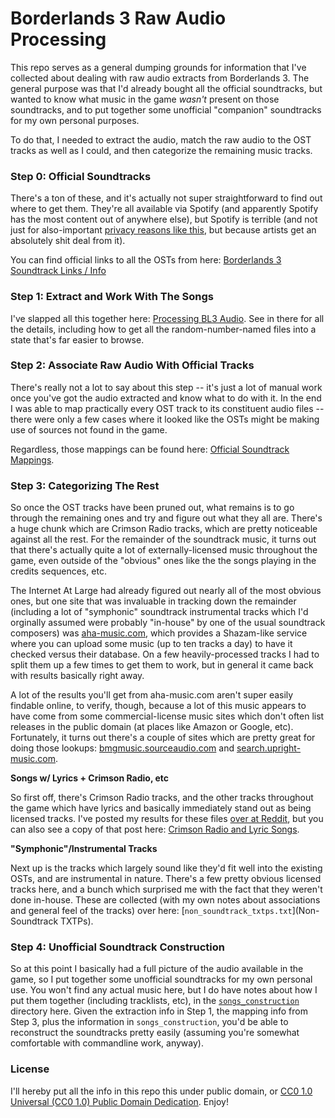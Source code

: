 Borderlands 3 Raw Audio Processing
==================================

This repo serves as a general dumping grounds for information that I've
collected about dealing with raw audio extracts from Borderlands 3.
The general purpose was that I'd already bought all the official
soundtracks, but wanted to know what music in the game *wasn't* present
on those soundtracks, and to put together some unofficial "companion"
soundtracks for my own personal purposes.

To do that, I needed to extract the audio, match the raw audio to the OST
tracks as well as I could, and then categorize the remaining music tracks.

### Step 0: Official Soundtracks

There's a ton of these, and it's actually not super straightforward
to find out where to get them.  They're all available via Spotify (and
apparently Spotify has the most content out of anywhere else), but
Spotify is terrible (and not just for also-important
[privacy reasons like this](https://www.wired.com/story/spotify-tracking-how-to-stop-it/amp),
but because artists get an absolutely shit deal from it).

You can find official links to all the OSTs from here:
[Borderlands 3 Soundtrack Links / Info](soundtrack_sources.md)

### Step 1: Extract and Work With The Songs

I've slapped all this together here: [Processing BL3 Audio](processing_bl3_audio.md).
See in there for all the details, including how to get all the random-number-named
files into a state that's far easier to browse.

### Step 2: Associate Raw Audio With Official Tracks

There's really not a lot to say about this step -- it's just a lot of
manual work once you've got the audio extracted and know what to do
with it.  In the end I was able to map practically every OST track to
its constituent audio files -- there were only a few cases where it
looked like the OSTs might be making use of sources not found in the
game.

Regardless, those mappings can be found here: [Official Soundtrack Mappings](official_st_mapping.txt).

### Step 3: Categorizing The Rest

So once the OST tracks have been pruned out, what remains is to go
through the remaining ones and try and figure out what they all are.
There's a huge chunk which are Crimson Radio tracks, which are pretty
noticeable against all the rest.  For the remainder of the soundtrack
music, it turns out that there's actually quite a lot of
externally-licensed music throughout the game, even outside of the
"obvious" ones like the the songs playing in the credits sequences, etc.

The Internet At Large had already figured out nearly all of the most
obvious ones, but one site that was invaluable in tracking down the
remainder (including a lot of "symphonic" soundtrack instrumental tracks
which I'd orginally assumed were probably "in-house" by one of the usual
soundtrack composers) was [aha-music.com](https://www.aha-music.com/identify-songs-music-recognition-online),
which provides a Shazam-like service where you can upload some music (up
to ten tracks a day) to have it checked versus their database.  On a
few heavily-processed tracks I had to split them up a few times to get
them to work, but in general it came back with results basically right
away.

A lot of the results you'll get from aha-music.com aren't super easily
findable online, to verify, though, because a lot of this music appears
to have come from some commercial-license music sites which don't often
list releases in the public domain (at places like Amazon or Google, etc).
Fortunately, it turns out there's a couple of sites which are pretty
great for doing those lookups: [bmgmusic.sourceaudio.com](https://bmgmusic.sourceaudio.com/#!home)
and [search.upright-music.com](https://search.upright-music.com/).

**Songs w/ Lyrics + Crimson Radio, etc**

So first off, there's Crimson Radio tracks, and the other tracks throughout
the game which have lyrics and basically immediately stand out as being
licensed tracks.  I've posted my results for these files
[over at Reddit](https://www.reddit.com/r/borderlands3/comments/ospmu0/bl3_nonsoundtrackd_real_song_index_crimson_radio/),
but you can also see a copy of that post here: [Crimson Radio and Lyric Songs](crimson_radio_and_lyric_songs.md).

**"Symphonic"/Instrumental Tracks**

Next up is the tracks which largely sound like they'd fit well into the
existing OSTs, and are instrumental in nature.  There's a few pretty
obvious licensed tracks here, and a bunch which surprised me with the
fact that they weren't done in-house.  These are collected (with my own
notes about associations and general feel of the tracks) over here:
[`non_soundtrack_txtps.txt`](Non-Soundtrack TXTPs).

### Step 4: Unofficial Soundtrack Construction

So at this point I basically had a full picture of the audio available
in the game, so I put together some unofficial soundtracks for my own
personal use.  You won't find any actual music here, but I do have notes
about how I put them together (including tracklists, etc), in the
[`songs_construction`](songs_construction) directory here.  Given the
extraction info in Step 1, the mapping info from Step 3, plus the
information in `songs_construction`, you'd be able to reconstruct the
soundtracks pretty easily (assuming you're somewhat comfortable with
commandline work, anyway).

### License

I'll hereby put all the info in this repo this under public domain, or
[CC0 1.0 Universal (CC0 1.0) Public Domain Dedication](https://creativecommons.org/publicdomain/zero/1.0/).
Enjoy!

